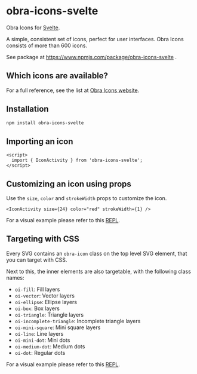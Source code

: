 # obra-icons-svelte

Obra Icons for <a href="https://svelte.dev/">Svelte</a>.

A simple, consistent set of icons, perfect for user interfaces. Obra Icons consists of more than 600 icons.

See package at https://www.npmjs.com/package/obra-icons-svelte .

## Which icons are available?

For a full reference, see the list at [Obra Icons website](https://icons.obra.studio/icons).

## Installation

```bash
npm install obra-icons-svelte
```

## Importing an icon

```svelte
<script>
  import { IconActivity } from 'obra-icons-svelte';
</script>
```

## Customizing an icon using props

Use the `size`, `color` and `strokeWidth` props to customize the icon.

```svelte
<IconActivity size={24} color="red" strokeWidth={1} />
```

For a visual example please refer to this [REPL](https://svelte.dev/repl/eff0004eec214e87bd1a3d8e04579dea?version=4.2.2).

## Targeting with CSS

Every SVG contains an `obra-icon` class on the top level SVG element, that you can target with CSS.

Next to this, the inner elements are also targetable, with the following class names:

- `oi-fill`: Fill layers
- `oi-vector`: Vector layers
- `oi-ellipse`: Ellipse layers
- `oi-box`: Box layers
- `oi-triangle`: Triangle layers
- `oi-incomplete-triangle`: Incomplete triangle layers
- `oi-mini-square`: Mini square layers
- `oi-line`: Line layers
- `oi-mini-dot`: Mini dots
- `oi-medium-dot`: Medium dots
- `oi-dot`: Regular dots

For a visual example please refer to this [REPL](https://svelte.dev/repl/de36de49fb984d5d9c892f4dbee3a22f?version=4.2.2). 
